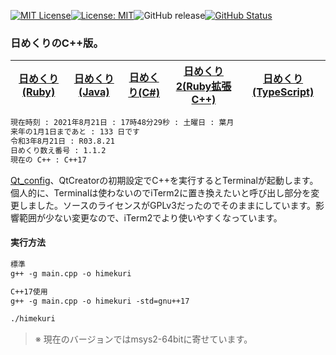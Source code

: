 [![MIT License](http://img.shields.io/badge/license-MIT-blue.svg?style=flat)](LICENSE)[![License: MIT](https://img.shields.io/badge/License-MIT-yellow.svg)](https://opensource.org/licenses/MIT)![GitHub release](https://img.shields.io/github/release/takkii/himekuri_c_plusplus.svg?style=flat)[![GitHub Status](https://img.shields.io/github/last-commit/takkii/himekuri_c_plusplus.svg?style=flat)](GitHub)

### 日めくりのC++版。

| [日めくり(Ruby)](https://github.com/takkii/himekuri) | [日めくり(Java)](https://github.com/takkii/himekuri_java) | [日めくり(C#)](https://github.com/takkii/himekuri_shaper) | [日めくり2(Ruby拡張C++)](https://github.com/takkii/himekuri2) | [日めくり(TypeScript)](https://github.com/takkii/himekuri_ts) |
|:--:|:--:|:--:|:--:|:--:|

```markdown
現在時刻 : 2021年8月21日 : 17時48分29秒 : 土曜日 : 葉月
来年の1月1日まであと : 133 日です
令和3年8月21日 : R03.8.21
日めくり数え番号 : 1.1.2
現在の C++ : C++17
```

[Qt_config](https://github.com/takkii/Qt_config)、QtCreatorの初期設定でC++を実行するとTerminalが起動します。個人的に、Terminalは使わないのでiTerm2に置き換えたいと呼び出し部分を変更しました。ソースのライセンスがGPLv3だったのでそのままにしています。影響範囲が少ない変更なので、iTerm2でより使いやすくなっています。

#### 実行方法

```markdown
標準
g++ -g main.cpp -o himekuri

C++17使用
g++ -g main.cpp -o himekuri -std=gnu++17

./himekuri
```

> ※ 現在のバージョンではmsys2-64bitに寄せています。
